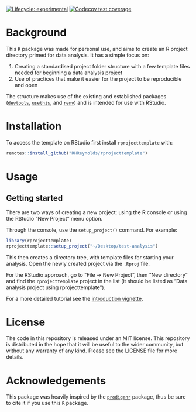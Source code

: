 
<!-- README.md is generated from README.Rmd. Please edit that file -->
<!-- badges: start -->

[![Lifecycle:
experimental](https://img.shields.io/badge/lifecycle-experimental-orange.svg)](https://www.tidyverse.org/lifecycle/#experimental)
[![Codecov test
coverage](https://codecov.io/gh/RHReynolds/rprojecttemplate/branch/main/graph/badge.svg)](https://app.codecov.io/gh/RHReynolds/rprojecttemplate?branch=main)
<!-- badges: end -->

# Background

This `R` package was made for personal use, and aims to create an R
project directory primed for data analysis. It has a simple focus on:

1.  Creating a standardised project folder structure with a few template
    files needed for beginning a data analysis project
2.  Use of practices that make it easier for the project to be
    reproducible and open

The structure makes use of the existing and established packages
([`devtools`](https://devtools.r-lib.org/),
[`usethis`](https://usethis.r-lib.org/), and
[`renv`](https://rstudio.github.io/renv/articles/renv.html)) and is
intended for use with RStudio.

# Installation

To access the template on RStudio first install `rprojecttemplate` with:

``` r
remotes::install_github("RHReynolds/rprojecttemplate")
```

# Usage

## Getting started

There are two ways of creating a new project: using the R console or
using the RStudio “New Project” menu option.

Through the console, use the `setup_project()` command. For example:

``` r
library(rprojecttemplate)
rprojecttemplate::setup_project("~/Desktop/test-analysis")
```

This then creates a directory tree, with template files for starting
your analysis. Open the newly created project via the `.Rproj` file.

For the RStudio approach, go to “File -\> New Project”, then “New
directory” and find the `rprojecttemplate` project in the list (it
should be listed as “Data analysis project using rprojecttemplate”).

For a more detailed tutorial see the [introduction
vignette](https://rhreynolds.github.io/rprojecttemplate/articles/rprojecttemplate.html).

# License

The code in this repository is released under an MIT license. This
repository is distributed in the hope that it will be useful to the
wider community, but without any warranty of any kind. Please see the
[LICENSE](LICENSE.md) file for more details.

# Acknowledgements

This package was heavily inspired by the
[`prodigenr`](https://github.com/rostools/prodigenr) package, thus be
sure to cite it if you use this `R` package.
